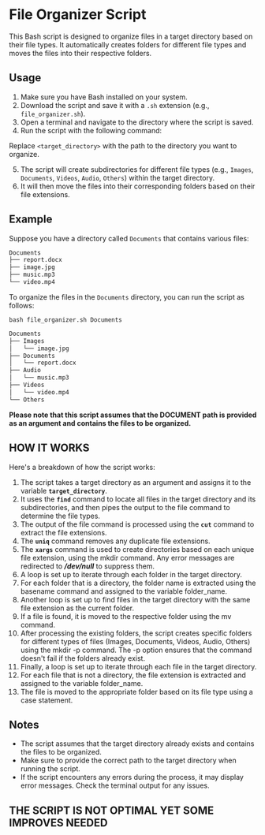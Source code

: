 # File Organizer Script

This Bash script is designed to organize files in a target directory based on their file types. It automatically creates folders for different file types and moves the files into their respective folders.

## Usage

1. Make sure you have Bash installed on your system.
2. Download the script and save it with a `.sh` extension (e.g., `file_organizer.sh`).
3. Open a terminal and navigate to the directory where the script is saved.
4. Run the script with the following command:


Replace `<target_directory>` with the path to the directory you want to organize.

5. The script will create subdirectories for different file types (e.g., `Images`, `Documents`, `Videos`, `Audio`, `Others`) within the target directory.
6. It will then move the files into their corresponding folders based on their file extensions.

## Example

Suppose you have a directory called `Documents` that contains various files:

```bash
Documents
├── report.docx
├── image.jpg
├── music.mp3
└── video.mp4
```


To organize the files in the `Documents` directory, you can run the script as follows:

`bash file_organizer.sh Documents`

```bash
Documents
├── Images
│   └── image.jpg
├── Documents
│   └── report.docx
├── Audio
│   └── music.mp3
├── Videos
│   └── video.mp4
└── Others

```

**Please note that this script assumes that the DOCUMENT path is provided as an argument and contains the files to be organized.**

## HOW IT WORKS

Here's a breakdown of how the script works:

1. The script takes a target directory as an argument and assigns it to the variable **`target_directory`**.
2. It uses the **`find`** command to locate all files in the target directory and its subdirectories, and then pipes the output to the file command to determine the file types.
3. The output of the file command is processed using the **`cut`** command to extract the file extensions.
4. The **`uniq`** command removes any duplicate file extensions.
5. The **`xargs`** command is used to create directories based on each unique file extension, using the mkdir command. Any error messages are redirected to ***/dev/null*** to suppress them.
6. A loop is set up to iterate through each folder in the target directory.
7. For each folder that is a directory, the folder name is extracted using the basename command and assigned to the variable folder_name.
8. Another loop is set up to find files in the target directory with the same file extension as the current folder.
9. If a file is found, it is moved to the respective folder using the mv command.
10. After processing the existing folders, the script creates specific folders for different types of files (Images, Documents, Videos, Audio, Others) using the mkdir -p command. The -p option ensures that the command doesn't fail if the folders already exist.
11. Finally, a loop is set up to iterate through each file in the target directory.
12. For each file that is not a directory, the file extension is extracted and assigned to the variable folder_name.
13. The file is moved to the appropriate folder based on its file type using a case statement.

## Notes

- The script assumes that the target directory already exists and contains the files to be organized.
- Make sure to provide the correct path to the target directory when running the script.
- If the script encounters any errors during the process, it may display error messages. Check the terminal output for any issues.
 
 
## **THE SCRIPT IS NOT OPTIMAL YET SOME IMPROVES NEEDED**